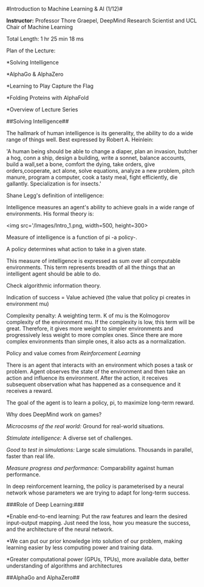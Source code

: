 #Introduction to Machine Learning & AI (1/12)#

**Instructor:** Professor Thore Graepel, DeepMind Research Scientist and UCL Chair of Machine Learning

Total Length: 1 hr 25 min 18 ms

Plan of the Lecture:

*Solving Intelligence

*AlphaGo & AlphaZero

*Learning to Play Capture the Flag

*Folding Proteins with AlphaFold

*Overview of Lecture Series

##Solving Intelligence##

The hallmark of human intelligence is its generality, the ability to do a wide range of things well. Best expressed by Robert A. Heinlein:

'A human being should be able to change a diaper, plan an invasion, butcher a hog, conn a ship, design a building, write a sonnet, balance accounts, build a wall,set a bone, comfort the dying, take orders, give orders,cooperate, act alone, solve equations, analyze a new problem, pitch manure, program a computer, cook a tasty meal, fight efficiently, die gallantly. Specialization is for insects.'

Shane Legg's definition of intelligence:

Intelligence measures an agent's ability to achieve goals in a wide range of environments. His formal theory is:

<img src='/Images/Intro_1.png, width=500, height=300>

Measure of intelligence is a function of pi -a policy-. 

A policy determines what action to take in a given state.

This measure of intelligence is expressed as sum over all computable environments. This term represents breadth of all the things that an intelligent agent should be able to do.

Check algorithmic information theory.

Indication of success = Value achieved (the value that policy pi creates in environment mu)

Complexity penalty: A weighting term. K of mu is the Kolmogorov complexity of the environment mu. If the complexity is low, this term will be great. Therefore, it gives more weight to simpler environments and progressively less weight to more complex ones. Since there are more complex environments than simple ones, it also acts as a normalization.

Policy and value comes from *Reinforcement Learning*

There is an agent that interacts with an environment which poses a task or problem. Agent observes the state of the environment and then take an action and influence its environment. After the action, it receives subsequent observation what has happened as a consequence and it receives a reward. 

The goal of the agent is to learn a policy, pi, to maximize long-term reward.

Why does DeepMind work on games?

*Microcosms of the real world:* Ground for real-world situations.

*Stimulate intelligence:* A diverse set of challenges.

*Good to test in simulations:* Large scale simulations. Thousands in parallel, faster than real life.

*Measure progress and performance:* Comparability against human performance.

In deep reinforcement learning, the policy is parameterised by a neural network whose parameters we are trying to adapt for long-term success.

###Role of Deep Learning:###

*Enable end-to-end learning: Put the raw features and learn the desired input-output mapping. Just need the loss, how you measure the success, and the architecture of the neural network. 

*We can put our prior knowledge into solution of our problem, making learning easier by less computing power and training data.

*Greater computational power (GPUs, TPUs), more available data, better understanding of algorithms and architectures

##AlphaGo and AlphaZero##
